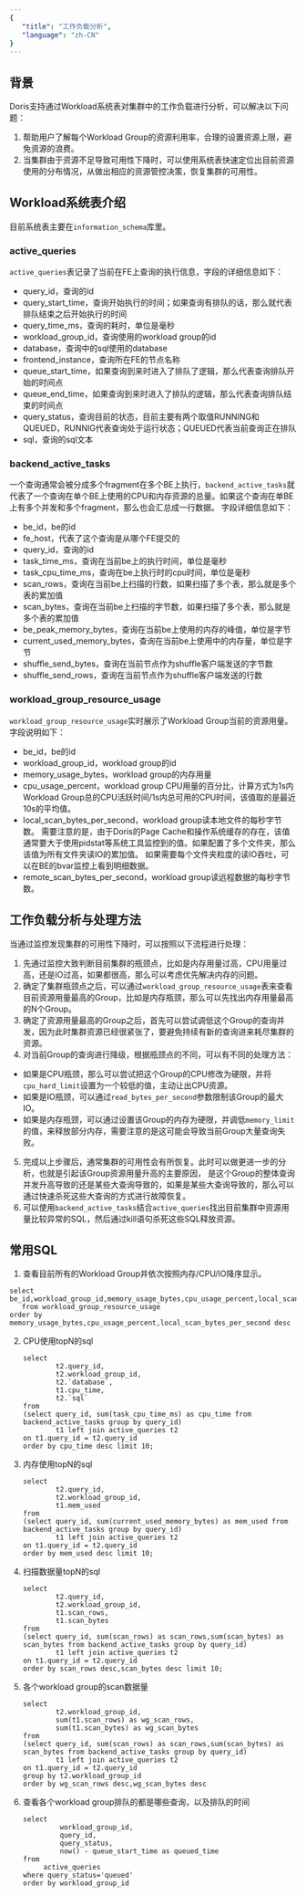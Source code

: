 ```yaml
---
{
   "title": "工作负载分析",
   "language": "zh-CN"
}
---
```


<!--
Licensed to the Apache Software Foundation (ASF) under one
or more contributor license agreements.  See the NOTICE file
distributed with this work for additional information
regarding copyright ownership.  The ASF licenses this file
to you under the Apache License, Version 2.0 (the
"License"); you may not use this file except in compliance
with the License.  You may obtain a copy of the License at

  http://www.apache.org/licenses/LICENSE-2.0

Unless required by applicable law or agreed to in writing,
software distributed under the License is distributed on an
"AS IS" BASIS, WITHOUT WARRANTIES OR CONDITIONS OF ANY
KIND, either express or implied.  See the License for the
specific language governing permissions and limitations
under the License.
-->

## 背景
Doris支持通过Workload系统表对集群中的工作负载进行分析，可以解决以下问题：
1. 帮助用户了解每个Workload Group的资源利用率，合理的设置资源上限，避免资源的浪费。
2. 当集群由于资源不足导致可用性下降时，可以使用系统表快速定位出目前资源使用的分布情况，从做出相应的资源管控决策，恢复集群的可用性。

## Workload系统表介绍
目前系统表主要在```information_schema```库里。
### active_queries
```active_queries```表记录了当前在FE上查询的执行信息，字段的详细信息如下：
* query_id，查询的id
* query_start_time，查询开始执行的时间；如果查询有排队的话，那么就代表排队结束之后开始执行的时间
* query_time_ms，查询的耗时，单位是毫秒
* workload_group_id，查询使用的workload group的id
* database，查询中的sql使用的database
* frontend_instance，查询所在FE的节点名称
* queue_start_time，如果查询到来时进入了排队了逻辑，那么代表查询排队开始的时间点
* queue_end_time，如果查询到来时进入了排队的逻辑，那么代表查询排队结束的时间点
* query_status，查询目前的状态，目前主要有两个取值RUNNING和QUEUED，RUNNIG代表查询处于运行状态；QUEUED代表当前查询正在排队
* sql，查询的sql文本

### backend_active_tasks
一个查询通常会被分成多个fragment在多个BE上执行，```backend_active_tasks```就代表了一个查询在单个BE上使用的CPU和内存资源的总量。如果这个查询在单BE上有多个并发和多个fragment，那么也会汇总成一行数据。
字段详细信息如下：
* be_id，be的id
* fe_host，代表了这个查询是从哪个FE提交的
* query_id，查询的id
* task_time_ms，查询在当前be上的执行时间，单位是毫秒
* task_cpu_time_ms，查询在be上执行时的cpu时间，单位是毫秒
* scan_rows，查询在当前be上扫描的行数，如果扫描了多个表，那么就是多个表的累加值
* scan_bytes，查询在当前be上扫描的字节数，如果扫描了多个表，那么就是多个表的累加值
* be_peak_memory_bytes，查询在当前be上使用的内存的峰值，单位是字节
* current_used_memory_bytes，查询在当前be上使用中的内存量，单位是字节
* shuffle_send_bytes，查询在当前节点作为shuffle客户端发送的字节数
* shuffle_send_rows，查询在当前节点作为shuffle客户端发送的行数

### workload_group_resource_usage
```workload_group_resource_usage```实时展示了Workload Group当前的资源用量。
字段说明如下：
* be_id，be的id
* workload_group_id，workload group的id
* memory_usage_bytes，workload group的内存用量
* cpu_usage_percent，workload group CPU用量的百分比，计算方式为1s内Workload Group总的CPU活跃时间/1s内总可用的CPU时间，该值取的是最近10s的平均值。
* local_scan_bytes_per_second，workload group读本地文件的每秒字节数。
需要注意的是，由于Doris的Page Cache和操作系统缓存的存在，该值通常要大于使用pidstat等系统工具监控到的值。如果配置了多个文件夹，那么该值为所有文件夹读IO的累加值。
如果需要每个文件夹粒度的读IO吞吐，可以在BE的bvar监控上看到明细数据。
* remote_scan_bytes_per_second，workload group读远程数据的每秒字节数。

## 工作负载分析与处理方法
当通过监控发现集群的可用性下降时，可以按照以下流程进行处理：
1. 先通过监控大致判断目前集群的瓶颈点，比如是内存用量过高，CPU用量过高，还是IO过高，如果都很高，那么可以考虑优先解决内存的问题。
2. 确定了集群瓶颈点之后，可以通过```workload_group_resource_usage```表来查看目前资源用量最高的Group，比如是内存瓶颈，那么可以先找出内存用量最高的N个Group。
3. 确定了资源用量最高的Group之后，首先可以尝试调低这个Group的查询并发，因为此时集群资源已经很紧张了，要避免持续有新的查询进来耗尽集群的资源。
4. 对当前Group的查询进行降级，根据瓶颈点的不同，可以有不同的处理方法：
* 如果是CPU瓶颈，那么可以尝试把这个Group的CPU修改为硬限，并将```cpu_hard_limit```设置为一个较低的值，主动让出CPU资源。
* 如果是IO瓶颈，可以通过```read_bytes_per_second```参数限制该Group的最大IO。
* 如果是内存瓶颈，可以通过设置该Group的内存为硬限，并调低```memory_limit```的值，来释放部分内存，需要注意的是这可能会导致当前Group大量查询失败。
5. 完成以上步骤后，通常集群的可用性会有所恢复。此时可以做更进一步的分析，也就是引起该Group资源用量升高的主要原因，
是这个Group的整体查询并发升高导致的还是某些大查询导致的，如果是某些大查询导致的，那么可以通过快速杀死这些大查询的方式进行故障恢复。
6. 可以使用```backend_active_tasks```结合```active_queries```找出目前集群中资源用量比较异常的SQL，然后通过kill语句杀死这些SQL释放资源。

## 常用SQL
1. 查看目前所有的Workload Group并依次按照内存/CPU/IO降序显示。
```
select be_id,workload_group_id,memory_usage_bytes,cpu_usage_percent,local_scan_bytes_per_second 
   from workload_group_resource_usage
order by  memory_usage_bytes,cpu_usage_percent,local_scan_bytes_per_second desc
```

2. CPU使用topN的sql
    ```
    select 
            t2.query_id,
            t2.workload_group_id,
            t2.`database`,
            t1.cpu_time,
            t2.`sql`
    from
    (select query_id, sum(task_cpu_time_ms) as cpu_time from backend_active_tasks group by query_id) 
            t1 left join active_queries t2
    on t1.query_id = t2.query_id
    order by cpu_time desc limit 10;
    ```

3. 内存使用topN的sql
    ```
    select 
            t2.query_id,
            t2.workload_group_id,
            t1.mem_used
    from
    (select query_id, sum(current_used_memory_bytes) as mem_used from backend_active_tasks group by query_id) 
            t1 left join active_queries t2
    on t1.query_id = t2.query_id 
    order by mem_used desc limit 10;
    ```

4. 扫描数据量topN的sql
    ```
    select 
            t2.query_id,
            t2.workload_group_id,
            t1.scan_rows,
            t1.scan_bytes
    from
    (select query_id, sum(scan_rows) as scan_rows,sum(scan_bytes) as scan_bytes from backend_active_tasks group by query_id) 
            t1 left join active_queries t2
    on t1.query_id = t2.query_id 
    order by scan_rows desc,scan_bytes desc limit 10;
    ```

5. 各个workload group的scan数据量
    ```
    select 
            t2.workload_group_id,
            sum(t1.scan_rows) as wg_scan_rows,
            sum(t1.scan_bytes) as wg_scan_bytes
    from
    (select query_id, sum(scan_rows) as scan_rows,sum(scan_bytes) as scan_bytes from backend_active_tasks group by query_id) 
            t1 left join active_queries t2
    on t1.query_id = t2.query_id 
    group by t2.workload_group_id
    order by wg_scan_rows desc,wg_scan_bytes desc
    ```

6. 查看各个workload group排队的都是哪些查询，以及排队的时间
    ```
    select 
             workload_group_id,
             query_id,
             query_status,
             now() - queue_start_time as queued_time
    from 
         active_queries
    where query_status='queued'
    order by workload_group_id
    ```